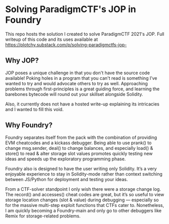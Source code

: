 # Solving ParadigmCTF's JOP in Foundry

This repo hosts the solution I created to solve ParadigmCTF 2021's JOP. Full writeup of this code and its uses available at https://plotchy.substack.com/p/solving-paradigmctfs-jop-


## Why JOP?
JOP poses a unique challenge in that you don't have the source code available! Poking holes in a program that you can't read is something I’ve wanted to try and would advocate others to try as well. Approaching problems through first-principles is a great guiding force, and learning the barebones bytecode will round out your skillset alongside Solidity.

Also, it currently does not have a hosted write-up explaining its intricacies and I wanted to fill this void.


## Why Foundry?
Foundry separates itself from the pack with the combination of providing EVM cheatcodes and a kickass debugger. Being able to use prank() to change msg.sender, deal() to change balances, and especially load() & store() to read & alter storage slot values promotes quickly testing new ideas and speeds up the exploratory programming phase.

Foundry also is designed to have the user writing only Solidity. It’s a very enjoyable experience to stay in Solidity-mode rather than context switching between JS/Python for deployment and testing your ideas. 

From a CTF-solver standpoint I only wish there were a storage change log. The record() and accesses() cheat codes are great, but it’s so useful to view storage location changes (slot & value) during debugging — especially so for the massive multi-step exploit functions that CTFs cater to. Nonetheless, I am quickly becoming a Foundry-main and only go to other debuggers like Remix for storage-related problems.
